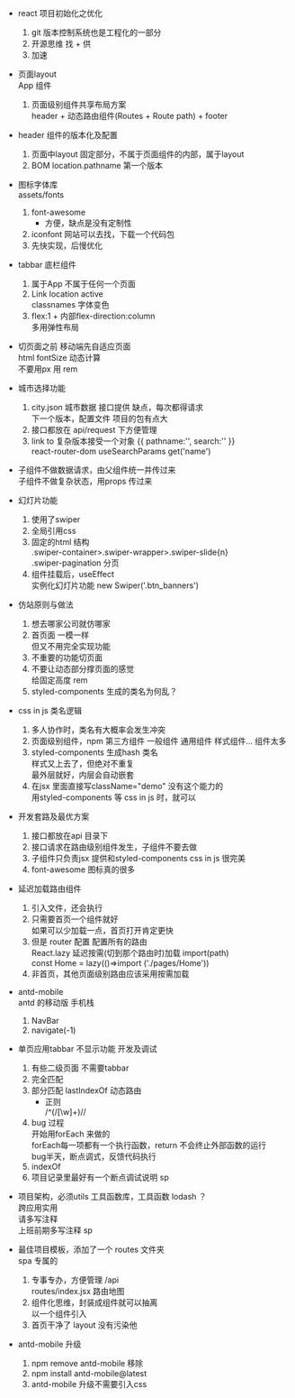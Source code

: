 - react 项目初始化之优化
    1. git 版本控制系统也是工程化的一部分
    2. 开源思维 找 + 供
    3. 加速

- 页面layout         
    App 组件            
    1. 页面级别组件共享布局方案         
        header + 动态路由组件(Routes + Route path) + footer

- header 组件的版本化及配置       
    1. 页面中layout 固定部分，不属于页面组件的内部，属于layout
    2. BOM location.pathname 第一个版本

- 图标字体库           
    assets/fonts         
    1. font-awesome               
        - 方便，缺点是没有定制性        
    2. iconfont 网站可以去找，下载一个代码包       
    3. 先快实现，后慢优化           

- tabbar 底栏组件      
    1. 属于App 不属于任何一个页面
    2. Link location active          
        classnames  字体变色      
    3. flex:1 + 内部flex-direction:column            
        多用弹性布局          

- 切页面之前 移动端先自适应页面      
    html fontSize 动态计算           
    不要用px 用 rem

- 城市选择功能      
    1. city.json 城市数据 接口提供 缺点，每次都得请求             
        下一个版本，配置文件 项目的包有点大
    2. 接口都放在 api/request 下方便管理
    3. link  to  复杂版本接受一个对象 {{ pathname:'', search:'' }}           
        react-router-dom useSearchParams get('name')

- 子组件不做数据请求，由父组件统一并传过来           
    子组件不做复杂状态，用props 传过来

- 幻灯片功能       
    1. 使用了swiper
    2. 全局引用css
    3. 固定的html 结构             
        .swiper-container>.swiper-wrapper>.swiper-slide{n}          
        .swiper-pagination 分页
    4. 组件挂载后，useEffect          
        实例化幻灯片功能 new Swiper('.btn_banners')

- 仿站原则与做法
    1. 想去哪家公司就仿哪家
    2. 首页面 一模一样              
        但又不用完全实现功能
    3. 不重要的功能切页面
    4. 不要让动态部分撑页面的感觉               
        给固定高度 rem
    5. styled-components 生成的类名为何乱？

- css in js 类名逻辑        
    1. 多人协作时，类名有大概率会发生冲突
    2. 页面级别组件，npm 第三方组件 一般组件 通用组件 样式组件... 组件太多
    3. styled-components 生成hash 类名           
        样式又上去了，但绝对不重复           
        最外层就好，内层会自动嵌套
    4. 在jsx 里面直接写className="demo" 没有这个能力的        
        用styled-components 等 css in js 时，就可以

- 开发套路及最优方案
    1. 接口都放在api 目录下
    2. 接口请求在路由级别组件发生，子组件不要去做
    3. 子组件只负责jsx 提供和styled-components css in js 很完美
    4. font-awesome 图标真的很多

- 延迟加载路由组件
    1. 引入文件，还会执行
    2. 只需要首页一个组件就好         
        如果可以少加载一点，首页打开肯定更快
    3. 但是 router 配置 配置所有的路由           
    React.lazy 延迟按需(切到那个路由时)加载  import(path)           
    const Home = lazy(()=>import ('./pages/Home'))             
    4. 非首页，其他页面级别路由应该采用按需加载

- antd-mobile        
    antd 的移动版 手机栈        
    1. NavBar
    2. navigate(-1)

- 单页应用tabbar 不显示功能 开发及调试
    1. 有些二级页面 不需要tabbar 
    2. 完全匹配
    3. 部分匹配 lastIndexOf  动态路由            
        - 正则          
            /^(\/[\w]+)\//
    4. bug 过程            
        开始用forEach 来做的          
        forEach每一项都有一个执行函数，return 不会终止外部函数的运行            
        bug半天，断点调式，反馈代码执行
    5. indexOf
    6. 项目记录里最好有一个断点调试说明  sp

- 项目架构，必须utils
    工具函数库，工具函数 lodash ？        
    跨应用实用       
    请多写注释      
    上班前期多写注释  sp

- 最佳项目模板，添加了一个 routes 文件夹       
    spa 专属的          
    1. 专事专办，方便管理 /api      
        routes/index.jsx 路由地图
    2. 组件化思维，封装成组件就可以抽离           
        以一个组件引入
    3. 首页干净了 layout 没有污染他

- antd-mobile 升级
    1. npm remove antd-mobile 移除
    2. npm install antd-mobile@latest
    3. antd-mobile 升级不需要引入css